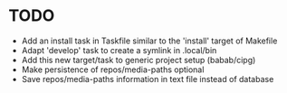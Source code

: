 # TODO

- Add an install task in Taskfile similar to the 'install' target of Makefile
- Adapt 'develop' task to create a symlink in .local/bin
- Add this new target/task to generic project setup (babab/cipg)
- Make persistence of repos/media-paths optional
- Save repos/media-paths information in text file instead of database
